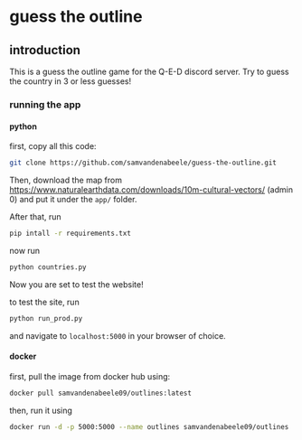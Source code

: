 # guess the outline

## introduction

This is a guess the outline game for the Q-E-D discord server. Try to guess the country in 3 or less guesses!

### running the app

#### python

first, copy all this code:
```bash
git clone https://github.com/samvandenabeele/guess-the-outline.git
```

Then, download the map from https://www.naturalearthdata.com/downloads/10m-cultural-vectors/ (admin 0) and put it under the `app/` folder.

After that, run
```bash
pip intall -r requirements.txt
```

now run 
```bash
python countries.py 
```

Now you are set to test the website!

to test the site, run

```bash
python run_prod.py
```

and navigate to `localhost:5000` in your browser of choice.

#### docker

first, pull the image from docker hub using:

```bash
docker pull samvandenabeele09/outlines:latest
```

then, run it using

```bash
docker run -d -p 5000:5000 --name outlines samvandenabeele09/outlines
```
